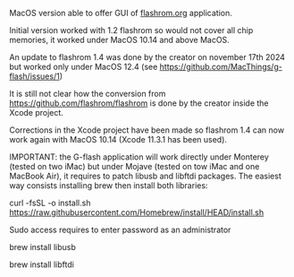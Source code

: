 MacOS version able to offer GUI of [flashrom.org](https://www.flashrom.org/) application.

Initial version worked with 1.2 flashrom so would not cover all chip memories, it worked under MacOS 10.14 and above MacOS.

An update to flashrom 1.4 was done by the creator on november 17th 2024 but worked only under MacOS 12.4 (see https://github.com/MacThings/g-flash/issues/1)

It is still not clear how the conversion from https://github.com/flashrom/flashrom is done by the creator inside the Xcode project.

Corrections in the Xcode project have been made so flashrom 1.4 can now work again with MacOS 10.14 (Xcode 11.3.1 has been used).

IMPORTANT: the G-flash application will work directly under Monterey (tested on two iMac) but under Mojave (tested on tow iMac and one MacBook Air), it requires to patch libusb and libftdi packages. The easiest way consists installing brew then install both libraries:

curl -fsSL -o install.sh https://raw.githubusercontent.com/Homebrew/install/HEAD/install.sh

Sudo access requires to enter password as an administrator

brew install libusb

brew install libftdi

